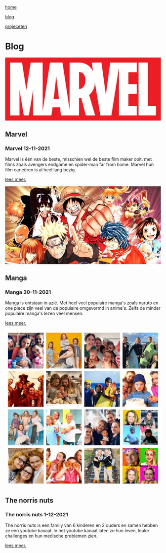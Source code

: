 [home](portfolio.md)

[blog](blog.md)

[projeceten](projecten.md)

# Blog

![marvel](../afbeeldingen%20project/Marvel_Logo.svg)

## Marvel

### Marvel 12-11-2021

Marvel is één van de beste, misschien wel de beste film maker ooit. met films zoals avengers endgame en spider-man far from home. Marvel hun film carieëren is al heel lang bezig.

[lees meer.](marvel.md)

![manga](../afbeeldingen%20project/manga.jpg)

## Manga

### Manga 30-11-2021

Manga is ontstaan in azië. Met heel veel populaire manga's zoals naruto en one piece zijn veel van de populaire omgevormd in anime's. Zelfs de minder populaire manga's lezen veel mensen.

[lees meer.](manga.md)

![the norris nuts in een foto collectie](../afbeeldingen%20project/the%20norris%20nuts.jpg)
## The norris nuts

### The norris nuts 1-12-2021

The norris nuts is een family van 6 kinderen en 2 ouders en samen hebben ze een youtube kanaal. In het youtube kanaal laten ze hun leven, leuke challenges en hun medische problemen zien.

[lees meer.](theNorrisNuts.md)





